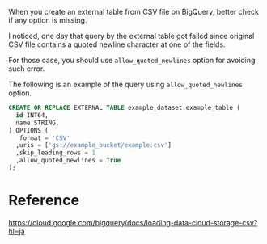 

When you create an external table from CSV file on BigQuery, better check if any option is missing.

I noticed, one day that query by the external table got failed since original CSV file contains a quoted newline character at one of the fields.

For those case, you should use `allow_quoted_newlines` option for avoiding such error. 

The following is an example of the query using `allow_quoted_newlines` option.


```sql
CREATE OR REPLACE EXTERNAL TABLE example_dataset.example_table (
  id INT64,
  name STRING,
) OPTIONS (
   format = 'CSV'
  ,uris = ['gs://example_bucket/example.csv']
  ,skip_leading_rows = 1
  ,allow_quoted_newlines = True
);
```

# Reference

https://cloud.google.com/bigquery/docs/loading-data-cloud-storage-csv?hl=ja
